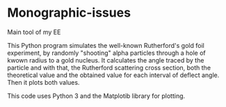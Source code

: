 # Monographic-issues
Main tool of my EE

This Python program simulates the well-known Rutherford's gold foil experiment, by randomly "shooting" alpha particles through a hole of kwown radius to a gold nucleus.
It calculates the angle traced by the particle and with that, the Rutherford scattering cross section, both the theoretical value and the obtained value for each interval of deflect angle. Then it plots both values.

This code uses Python 3 and the Matplotib library for plotting.
